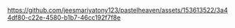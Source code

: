 

https://github.com/jeesmariyatony123/pastelheaven/assets/153613522/3a44df80-c22e-4580-b1b7-46cc192f7f8e

